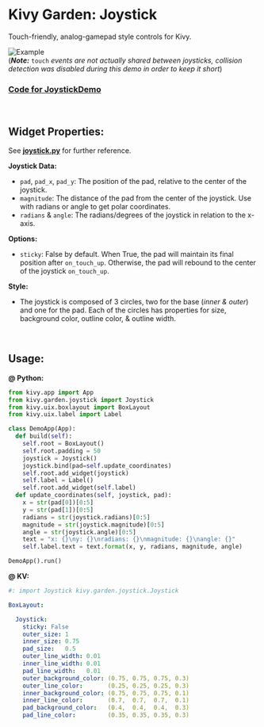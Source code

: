 # Kivy Garden: Joystick  

Touch-friendly, analog-gamepad style controls for Kivy.  

![Example](https://github.com/kivy-garden/garden.joystick/blob/master/example/JoystickDemo.gif?raw=true)  
(***Note:*** `touch` *events are not actually shared between joysticks, collision detection was disabled during this demo in order to keep it short*)

### [**Code for JoystickDemo**](https://github.com/kivy-garden/garden.joystick/tree/master/example)  

&nbsp;  

## Widget Properties:  

See [**joystick.py**](https://github.com/kivy-garden/garden.joystick/blob/master/joystick/joystick.py) for further reference.  

**Joystick Data:**  

- `pad`, `pad_x`, `pad_y`: The position of the pad, relative to the center of the joystick.  
- `magnitude`: The distance of the pad from the center of the joystick. Use with radians or angle to get polar coordinates.  
- `radians` & `angle`:  The radians/degrees of the joystick in relation to the x-axis.

**Options:**

- `sticky`: False by default. When True, the pad will maintain its final position after `on_touch_up`. Otherwise, the pad will rebound to the center of the joystick `on_touch_up`.

**Style:**  

* The joystick is composed of 3 circles, two for the base (*inner & outer*) and one for the pad. Each of the circles has properties for size, background color, outline color, & outline width.

&nbsp;  

## Usage:  

**@ Python:**  

``` python
from kivy.app import App
from kivy.garden.joystick import Joystick
from kivy.uix.boxlayout import BoxLayout
from kivy.uix.label import Label

class DemoApp(App):
  def build(self):
    self.root = BoxLayout()
    self.root.padding = 50
    joystick = Joystick()
    joystick.bind(pad=self.update_coordinates)
    self.root.add_widget(joystick)
    self.label = Label()
    self.root.add_widget(self.label)
  def update_coordinates(self, joystick, pad):
    x = str(pad[0])[0:5]
    y = str(pad[1])[0:5]
    radians = str(joystick.radians)[0:5]
    magnitude = str(joystick.magnitude)[0:5]
    angle = str(joystick.angle)[0:5]
    text = "x: {}\ny: {}\nradians: {}\nmagnitude: {}\nangle: {}"
    self.label.text = text.format(x, y, radians, magnitude, angle)

DemoApp().run()
```

**@ KV:**  

``` yaml
#: import Joystick kivy.garden.joystick.Joystick

BoxLayout:

  Joystick:
    sticky: False
    outer_size: 1
    inner_size: 0.75
    pad_size:   0.5
    outer_line_width: 0.01
    inner_line_width: 0.01
    pad_line_width:   0.01
    outer_background_color: (0.75, 0.75, 0.75, 0.3)
    outer_line_color:       (0.25, 0.25, 0.25, 0.3)
    inner_background_color: (0.75, 0.75, 0.75, 0.1)
    inner_line_color:       (0.7,  0.7,  0.7,  0.1)
    pad_background_color:   (0.4,  0.4,  0.4,  0.3)
    pad_line_color:         (0.35, 0.35, 0.35, 0.3)
```
